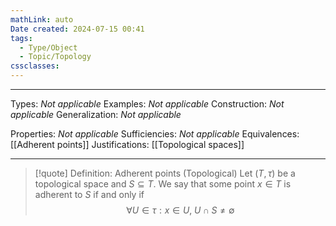 ```yaml
---
mathLink: auto
Date created: 2024-07-15 00:41
tags:
  - Type/Object
  - Topic/Topology
cssclasses:
---
```


---  

Types: _Not applicable_
Examples: _Not applicable_
Construction: _Not applicable_
Generalization: _Not applicable_

Properties: _Not applicable_
Sufficiencies: _Not applicable_
Equivalences: [[Adherent points]]
Justifications: [[Topological spaces]]

---

> [!quote] Definition: Adherent points (Topological)
> Let $(T,\tau)$ be a topological space and $S\subseteq T$. We say that some point $x\in T$ is adherent to $S$ if and only if $$ \forall U\in \tau: x\in U, \; U\cap S \neq \emptyset $$



